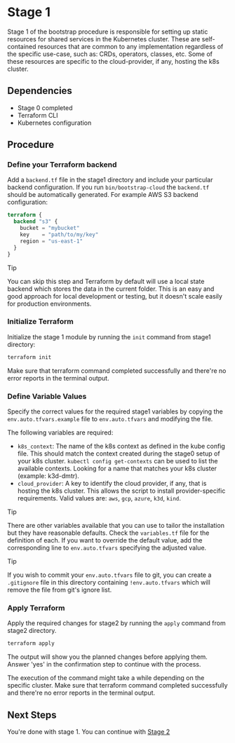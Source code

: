 # Stage 1

Stage 1 of the bootstrap procedure is responsible for setting up static resources for shared services in the Kubernetes cluster. These are self-contained resources that are common to any implementation regardless of the specific use-case, such as: CRDs, operators, classes, etc. Some of these resources are specific to the cloud-provider, if any, hosting the k8s cluster.

## Dependencies

- Stage 0 completed
- Terraform CLI
- Kubernetes configuration

## Procedure

### Define your Terraform backend

Add a `backend.tf` file in the stage1 directory and include your particular backend configuration. If you run `bin/bootstrap-cloud` the `backend.tf` should be automatically generated. For example AWS S3 backend configuration:

```tf
terraform {
  backend "s3" {
    bucket = "mybucket"
    key    = "path/to/my/key"
    region = "us-east-1"
  }
}
```

> [!TIP]
> You can skip this step and Terraform by default will use a local state backend which stores the data in the current folder. This is an easy and good approach for local development or testing, but it doesn't scale easily for production environments.

### Initialize Terraform

Initialize the stage 1 module by running the `init` command from stage1 directory:

```sh
terraform init
```

Make sure that terraform command completed successfully and there're no error reports in the terminal output.

### Define Variable Values

Specify the correct values for the required stage1 variables by copying the `env.auto.tfvars.example` file to `env.auto.tfvars` and modifying the file.

The following variables are required:

- `k8s_context`: The name of the k8s context as defined in the kube config file. This should match the context created during the stage0 setup of your k8s cluster.
`kubectl config get-contexts` can be used to list the available contexts. Looking for a name that matches your k8s cluster (example: k3d-dmtr).
- `cloud_provider`: A key to identify the cloud provider, if any, that is hosting the k8s cluster. This allows the script to install provider-specific requirements. Valid values are: `aws`, `gcp`, `azure`, `k3d`, `kind`.

> [!TIP]
> There are other variables available that you can use to tailor the installation but they have reasonable defaults. Check the `variables.tf` file for the definition of each. If you want to override the default value, add the corresponding line to `env.auto.tfvars` specifying the adjusted value.

> [!TIP]
> If you wish to commit your `env.auto.tfvars` file to git, you can create a `.gitignore` file in this directory containing `!env.auto.tfvars` which will remove the file from git's ignore list.

### Apply Terraform

Apply the required changes for stage2 by running the `apply` command from stage2 directory.

```sh
terraform apply
```

The output will show you the planned changes before applying them. Answer 'yes' in the confirmation step to continue with the process.

The execution of the command might take a while depending on the specific cluster. Make sure that terraform command completed successfully and there're no error reports in the terminal output.

## Next Steps

You're done with stage 1. You can continue with [Stage 2](../stage2/README.md)
